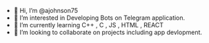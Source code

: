 - 👋 Hi, I’m @ajohnson75
- 👀 I’m interested in Developing Bots on Telegram application.
- 🌱 I’m currently learning C++ , C , JS , HTML , REACT
- 💞️ I’m looking to collaborate on projects including app devlopment.

<!---
ajohnson75/ajohnson75 is a ✨ special ✨ repository because its `README.md` (this file) appears on your GitHub profile.
You can click the Preview link to take a look at your changes.
--->
